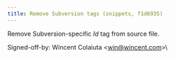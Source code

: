 ```yaml
---
title: Remove Subversion tags (snippets, f1d6935)
---
```


Remove Subversion-specific $Id$ tag from source file.

Signed-off-by: Wincent Colaiuta &lt;win@wincent.com&gt;\
